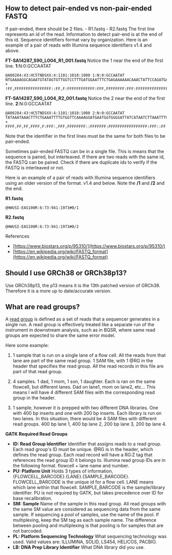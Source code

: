 ## How to detect pair-ended vs non-pair-ended FASTQ
If pair-ended, there should be 2 files.
	- R1.fastq
	- R2.fastq
The first line represents an id of the read. Information to detect pair-end is at the end of this id. Sequence identifiers format vary by organization. Here is an example of a pair of reads with Illumina sequence identifiers v1.4 and above.

**FT-SA14287_S90_L004_R1_001.fastq**
Notice the 1 near the end of the first line. __1__:N:0:GCCAATAT
```
@A00284:43:HC5TNDSXX:4:1101:1018:1000 1:N:0:GCCAATAT
NTGAAAAGGCAGAATGTATAGTGTTGGTCCTTTGATGGAATTTCTGAGAAAAAACAAACTATTCCAGATGATGACTAAATCACATAGTTTTAAATCTTCTGTAGATTTTTAATGGTTTTTTTTCAAAAACGCATATTGTTCAATATAATAA
+
!FF,FFFFFFFFFFFFFFFF::FF,F:FFFFFFFFFFFF:FFF,FFFFFFFF:FFF:FFFFFFFFFFFFFFFFFFFFFFFFFFFFFFFFFFFFFFF:FFFFFFFF:FFFFFFFFFFFFFFF:F,FFF:,FFFFF:FFFFFFFFFFFFFFFF
```

  **FT-SA14287_S90_L004_R2_001.fastq**
  Notice the 2 near the end of the first line. __2__:N:0:GCCAATAT
  ```
  @A00284:43:HC5TNDSXX:4:1101:1018:1000 2:N:0:GCCAATAT
TATAAATAAACTTTCTGAAATTTTGTGGTTCAAAAGGATGAATGGTGGGGATTATCATAATCTTAAATTTCTACAAAACTCTAGCAAAGATACTAACTGGTGTGATTTTTTTCTTTTTTGTATCATACTGCACATTTGTGAATCCACCAAG
+
FFFF,FF,FF,FFFF,F:FFF:,FFF,FFFFFFFF::FFFFFFF:FFFFFFFFFFFFFFFFF:FFF::FF:FFFFFFF,F::,::FFFFF:FF,FF,FFFFFFFFFFFF,:FF:,F:FFFFF,:FFF:FF,FFFFF:,FFFFFF,F:FF,:
  ```

Note that the identifier in the first lines must be the same for both files to be pair-ended.

Sometimes pair-ended FASTQ can be in a single file. This is means that the sequence is paired, but interleaved. If there are two reads with the same id, the FASTQ can be paired. Check if there are duplicate ids to verify if the FASTQ is interleaved or not.

Here is an example of a pair of reads with Illumina sequence identifiers using an older version of the format. v1.4 and below.
Note the **/1** and **/2** and the end.

**R1.fastq**
```
@HWUSI-EAS100R:6:73:941:1973#0/1
```
**R2.fastq**
```
@HWUSI-EAS100R:6:73:941:1973#0/2
```
References
- [https://www.biostars.org/p/95310/](https://www.biostars.org/p/95310/)
- [https://en.wikipedia.org/wiki/FASTQ_format](https://en.wikipedia.org/wiki/FASTQ_format)

## Should I use GRCh38 or GRCh38p13?
Use GRCh38p13, the p13 means it is the 13th patched version of GRCh38. Therefore it is a more up to date/accurate version.

## What are read groups?
A [read group](https://software.broadinstitute.org/gatk/documentation/article.php?id=6472) is defined as a set of reads that a sequencer generates in a single run. A read group is effectively treated like a separate run of the instrument in downstream analysis, such as in BQSR, where same read groups are expected to share the same error model.

Here some example:

1. 1 sample that is run on a single lane of a flow cell. All the reads from that lane are part of the same read group. 1 SAM file, with 1 @RG in the header that specifies the read group. All the read records in this file are part of that read group.

2. 4 samples. 1 dad, 1 mom, 1 son, 1 daughter. Each is ran on the same flowcell, but different lanes. Dad on lane1, mom on lane2, etc... This means I will have 4 different SAM files with the corresponding read group in the header.

3. 1 sample, however it is prepped with two different DNA libraries. One with 400 bp inserts and one with 200 bp inserts. Each library is run on two lanes. In this situation, there would be 4 SAM files with different read groups. 400 bp lane 1, 400 bp lane 2, 200 bp lane 3, 200 bp lane 4.

__GATK Required Read Groups__
- __ID: Read Group Identifier__ Identifier that assigns reads to a read group. Each read group's ID must be unique. @RG is in the header, which defines the read group. Each read record will have a RG:Z tag that references the read group ID it belongs to. Illumina read group IDs are in the following format. flowcell + lane name and number.
- __PU: Platform Unit__ Holds 3 types of information, {FLOWCELL_BARCODE}.{LANE}.{SAMPLE_BARCODE}. FLOWCELL_BARCODE is the unique id for a flow cell. LANE means which lane within that flowcell. SAMPLE_BARCODE is the sample/library identifier. PU is not required by GATK, but takes precedence over ID for base recalibration.
- __SM: Sample__ Name of the sample in this read group. All read groups with the same SM value are considered as sequencing data from the same sample. If sequencing a pool of samples, use the name of the pool. If multiplexing, keep the SM tag as each sample name. The difference between pooling and multiplexing is that pooling is for samples that are not barcoded.
- __PL: Platform Sequencing Technology__ What sequencing technology was used. Valid values are: ILLUMINA, SOLID, LS454, HELICOS, PACBIO.
- __LB: DNA Prep Library Identifier__ What DNA library did you use.
